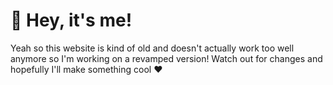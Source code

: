 # 👋 Hey, it's me!
Yeah so this website is kind of old and doesn't actually work too well anymore so I'm working on a revamped version! Watch out for changes and hopefully I'll make something cool ❤️
